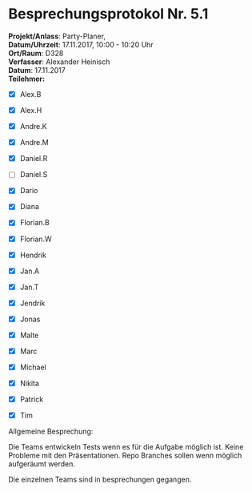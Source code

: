 # Besprechungsprotokol Nr. 5.1

**Projekt/Anlass**: Party-Planer,  
**Datum/Uhrzeit**: 17.11.2017, 10:00 - 10:20 Uhr  
**Ort/Raum**: D328  
**Verfasser**: Alexander Heinisch  
**Datum**: 17.11.2017  
**Teilehmer:**

- [x] Alex.B
- [x] Alex.H
- [x] Andre.K
- [x] Andre.M
- [x] Daniel.R
- [ ] Daniel.S
- [x] Dario
- [x] Diana
- [x] Florian.B
- [x] Florian.W
- [x] Hendrik
- [x] Jan.A
- [x] Jan.T
- [x] Jendrik
- [x] Jonas
- [x] Malte
- [x] Marc
- [x] Michael
- [x] Nikita
- [x] Patrick
- [x] Tim


Allgemeine Besprechung:

Die Teams entwickeln Tests wenn es für die Aufgabe möglich ist.
Keine Probleme mit den Präsentationen.
Repo Branches sollen wenn möglich aufgeräumt werden.

Die einzelnen Teams sind in besprechungen gegangen.